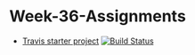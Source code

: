 # Week-36-Assignments

* [Travis starter project](https://github.com/Castau/Week-36-Assignments/blob/master/travisGettingStarted-master/travisGettingStarted-master/README.md) [![Build Status](https://travis-ci.org/Castau/Week-36-Assignments.svg?branch=master)](https://travis-ci.org/Castau/Week-36-Assignments)
